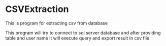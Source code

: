 # CSVExtraction
This is program for extracting csv from database

This program will try to connect to sql server database and after providing table and user name it will execute query and export result in csv file.
